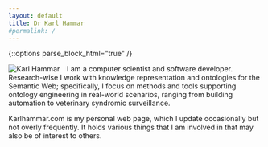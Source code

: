 ```yaml
---
layout: default
title: Dr Karl Hammar
#permalink: /
---
```


{::options parse_block_html="true" /}

<div itemscope itemid="https://karlhammar.com/#karl" itemtype="https://schema.org/Person" id="karl">

<img src="{{site.url}}/images/karl.jpg" alt="Karl Hammar" itemprop="image" style="float:left; margin-right: 1em;" />

I am a computer scientist and software developer. Research-wise I work with knowledge representation and ontologies for the Semantic Web; specifically, I focus on methods and tools supporting ontology engineering in real-world scenarios, ranging from building automation to veterinary syndromic surveillance.

Karlhammar.com is my personal web page, which I update occasionally but not overly frequently. It holds various things that I am involved in that may also be of interest to others.
</div>

